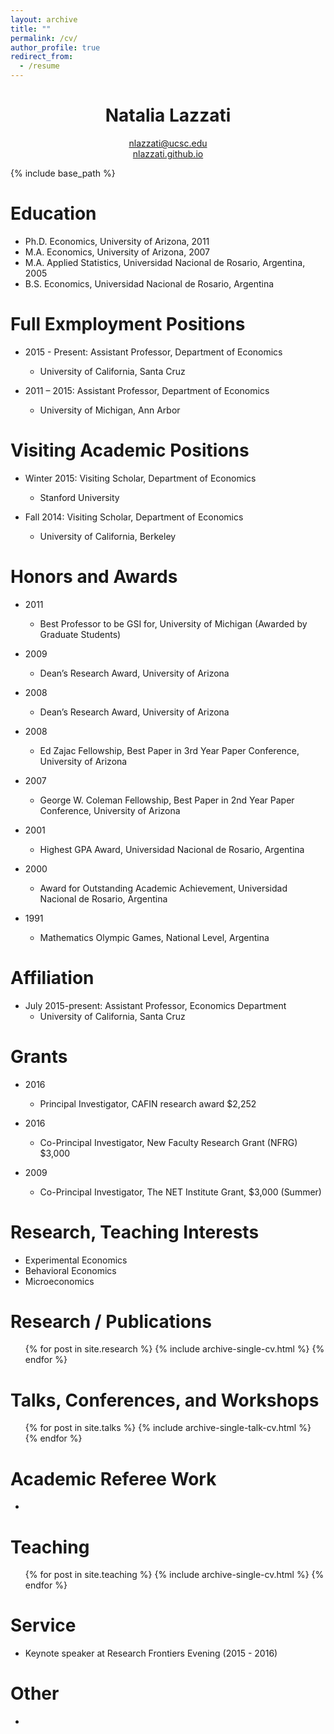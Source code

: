```yaml
---
layout: archive
title: ""
permalink: /cv/
author_profile: true
redirect_from:
  - /resume
---
```


<h1 align="center">Natalia Lazzati</h1>
<p 
align="center"> 
<a href="mailto:nlazzati@ucsc.edu?Subject=From%20github%20page" target="_top">nlazzati@ucsc.edu</a> 
<br>
<a href="https://nlazzati.github.io">nlazzati.github.io</a> 
</p>

{% include base_path %}


Education
======
* Ph.D. Economics, University of Arizona, 2011
* M.A. Economics, University of Arizona, 2007
* M.A. Applied Statistics, Universidad Nacional de Rosario, Argentina, 2005
* B.S. Economics, Universidad Nacional de Rosario, Argentina


Full Exmployment Positions
======

* 2015 - Present: Assistant Professor, Department of Economics
   * University of California, Santa Cruz 

* 2011 – 2015: Assistant Professor, Department of Economics
   * University of Michigan, Ann Arbor
  
  
Visiting Academic Positions
======

* Winter 2015: Visiting Scholar, Department of Economics
   * Stanford University

* Fall 2014: Visiting Scholar, Department of Economics
   * University of California, Berkeley


Honors and Awards
======

* 2011
   * Best Professor to be GSI for, University of Michigan (Awarded by Graduate Students)

* 2009
   * Dean’s Research Award, University of Arizona

* 2008
   * Dean’s Research Award, University of Arizona

* 2008
   * Ed Zajac Fellowship, Best Paper in 3rd Year Paper Conference, University of Arizona 

* 2007
   * George W. Coleman Fellowship, Best Paper in 2nd Year Paper Conference, University of Arizona
   
* 2001
   * Highest GPA Award, Universidad Nacional de Rosario, Argentina

* 2000
   * Award for Outstanding Academic Achievement, Universidad Nacional de Rosario, Argentina

* 1991
   * Mathematics Olympic Games, National Level, Argentina

Affiliation
======
* July 2015-present: Assistant Professor, Economics Department
   * University of California, Santa Cruz 


Grants
======

* 2016
   *  Principal Investigator, CAFIN research award $2,252 

* 2016
   * Co-Principal Investigator, New Faculty Research Grant (NFRG) $3,000 
   
* 2009
   *  Co-Principal Investigator, The NET Institute Grant, $3,000 (Summer)


Research, Teaching Interests
======
* Experimental Economics
* Behavioral Economics
* Microeconomics


Research / Publications
=======================
  <ul>{% for post in site.research %}
    {% include archive-single-cv.html %}
  {% endfor %}</ul>
  


  
Talks, Conferences, and Workshops
======
  <ul>{% for post in site.talks %}
    {% include archive-single-talk-cv.html %}
  {% endfor %}</ul>
  

Academic Referee Work
======
  * 
  
Teaching
======
  <ul>{% for post in site.teaching %}
    {% include archive-single-cv.html %}
  {% endfor %}</ul>


Service 
======
* Keynote speaker at Research Frontiers Evening (2015 - 2016)

Other
======
* 

